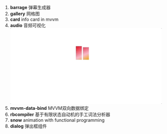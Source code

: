 1. **barrage**
弹幕生成器
2. **gallery**
网格图
3. **card**
info card in mvvm
4. **audio**
音频可视化
![visualizer](./demo.gif)
5. **mvvm-data-bind**
MVVM双向数据绑定
6. **rbcompiler**
基于有限状态自动机的手工词法分析器
7. **snow**
animation with functional programming
8. **dialog**
弹出框组件
